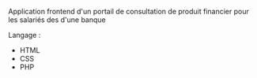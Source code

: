 Application frontend d'un portail de consultation de produit financier pour les salariés des d'une banque

Langage :
- HTML
- CSS
- PHP
